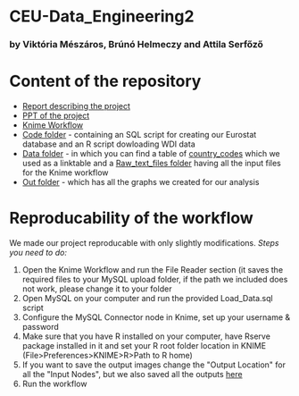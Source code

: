 # CEU-Data_Engineering2
### by Viktória Mészáros, Brúnó Helmeczy and Attila Serfőző

# Content of the repository
* [Report describing the project](https://github.com/Viki-Meszaros/CEU-Data_Engineering2/blob/main/DE2_Report_Text.docx)
* [PPT of the project](https://github.com/Viki-Meszaros/CEU-Data_Engineering2/blob/main/DE2_TermProject_VM_BH_AS.pptx)
* [Knime Workflow](https://github.com/Viki-Meszaros/CEU-Data_Engineering2/blob/main/VM_BH_AS_Term_project.knwf) 
* [Code folder](https://github.com/Viki-Meszaros/CEU-Data_Engineering2/tree/main/Code) - containing an SQL script for creating our Eurostat database and an R script dowloading WDI data
* [Data folder](https://github.com/Viki-Meszaros/CEU-Data_Engineering2/tree/main/Data) - in which you can find a table of [country_codes](https://github.com/Viki-Meszaros/CEU-Data_Engineering2/blob/main/Data/country_codes.csv) which we used as a linktable and a [Raw_text_files folder](https://github.com/Viki-Meszaros/CEU-Data_Engineering2/tree/main/Data/Raw_Text_files) having all the input files for the Knime workflow
* [Out folder](https://github.com/Viki-Meszaros/CEU-Data_Engineering2/tree/main/Out) - which has all the graphs we created for our analysis



# Reproducability of the workflow
We made our project reproducable with only slightly modifications.
*Steps you need to do:*
1. Open the Knime Workflow and run the File Reader section (it saves the required files to your MySQL upload folder, if the path we included does not work, please change it to your folder 
2. Open MySQL on your computer and run the provided Load_Data.sql script
3. Configure the MySQL Connector node in Knime, set up your username & password
4. Make sure that you have R installed on your computer, have Rserve package installed in it and set your R root folder location in KNIME (File>Preferences>KNIME>R>Path to R home)
5. If you want to save the output images change the "Output Location" for all the "Input Nodes", but we also saved all the outputs [here](https://github.com/Viki-Meszaros/CEU-Data_Engineering2/tree/main/Out)
6. Run the workflow

